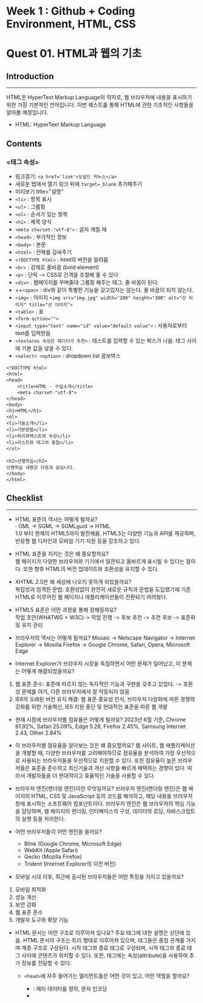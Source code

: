 # Week 1 : Github + Coding Environment, HTML, CSS
# Quest 01. HTML과 웹의 기초
## Introduction
---
HTML은 HyperText Markup Language의 약자로, 웹 브라우저에 내용을 표시하기 위한 가장 기본적인 언어입니다. 이번 퀘스트를 통해 HTML에 관한 기초적인 사항들을 알아볼 예정입니다.   
- HTML: HyperText Markup Language   

## Contents
### <태그 속성>
- 링크걸기: `<a href='link'>도널드 커누스</a>`
- 새로운 탭에서 열기 링크 뒤에 `target=_blank` 추가해주기
- 미리보기 title="설명"
- `<li>` : 항목 표시
- `<ul>` : 그룹핑
- `<ol>` : 순서가 있는 항목
- `<h1>` : 제목 양식
- `<meta charset-"utf-8">` : 글자 깨질 때
- `<head>` : 부가적인 정보
- `<body>` : 본문
- `<html>` : 전체를 감싸주기
- `<!DOCTYPE html>` : html의 버전을 알려줌
- `<br>` : 강제로 줄바꿈 (boid element)
- `<p>` : 단락 -> CSS로 간격을 조절해 줄 수 있다
- `<div>` : 웹페이지를 꾸며줄대 그룹핑 해주는 태그. 줄 바꿈이 된다.
- ++`<span>` : div와 같이 특별한 기능을 갖고있지는 않는다. 줄 바꿈이 되지 않는다.
- `<img>` : 이미지 `<img src="img.jpg" width="200" height="300" alt="산 이미지" title="산 이미지">`
- `<table>` : 표
- `<form action="">` 
- `<input type="text" name="id" value="default value">` : 사용자로부터 text를 입력받음
- `<textares 속성은 에디터가 추천>` : 테스트를 입력할 수 있는 박스가 나옴. 태그 사이에 기본 값을 넣을 수 있다.
- `<select> <option>` : dropdown list 콤보박스


```
<!DOCTYPE html>
<html>
<head>
    <title>HTML - 수업소개</title>
    <meta charset-"utf-8">
</head>
<body>
<h1>HTML</h1>
<ol>
<li>기술소개</li>
<li>기본문법</li>
<li>하이퍼텍스트와 속성</li>
<li>리스트와 태그의 중첩</li>
</ol>

<h2>선행학습</h2>
선행학습 내용은 다음과 같습니다.
</body>
</html>
```



## Checklist
---
- HTML 표준의 역사는 어떻게 될까요?   
: GML -> SGML -> SGMLguid -> HTML   
1.0 부터 현재의 HTML5까지 발전해옴. HTML5는 다양한 기능과 API를 제공하며, 반응형 웹 디자인과 모바일 기기 지원 등을 강조하고 있다. 

- HTML 표준을 지키는 것은 왜 중요할까요?   
웹 페이지가 다양한 브라우저와 기기에서 일관되고 올바르게 표시될 수 있다는 점이다. 또한 향후 HTML의 버전 업데이트와 호환성을 유지할 수 있다. 

- XHTML 2.0은 왜 세상에 나오지 못하게 되었을까요?   
복잡성과 엄격한 문법: 호환성없이 완전히 새로운 규칙과 문법을 도입했기에 기존 HTML로 이루어진 웹 페이지나 애플리케이션들이 전환되기 어려웠다.

- HTML5 표준은 어떤 과정을 통해 정해질까요?     
작업 초안(WHATWG + W3C)-> 작업 진행 -> 후보 추천 -> 추천 후보 -> 표준화 및 유지 관리

- 브라우저의 역사는 어떻게 될까요?
Mosaic -> Netscape Navigator -> Internet Explorer -> Mosilla Firefox -> Google Chrome, Safari, Opera, Microsoft Edge

- Internet Explorer가 브라우저 시장을 독점하면서 어떤 문제가 일어났고, 이 문제는 어떻게 해결되었을까요?
1. 웹 표준 준수: 표준에 따르지 않는 독자적인 기능과 구현을 갖추고 있었다. -> 호환성 문제를 야기, 다른 브라우저에서 잘 작동되지 않음
2. IE6의 오래된 버전 유지
해결: 웹 표준 중요성 인식, 브라우저 다양화에 따른 경쟁력 강화를 위한 기술혁신, IE6 지원 중단 및 현대적인 표준을 따른 웹 개발

- 현재 시점에 브라우저별 점유율은 어떻게 될까요? 
2023년 6월 기준, Chrome 61.92%, Safari 25.09%, Edge 5.28, Firefox 2.45%, Samsung Internet 2.43, Other 2.84%

- 이 브라우저별 점유율을 알아보는 것은 왜 중요할까요?
웹 사이트, 웹 애플리케이션을 개발할 때, 다양한 브라우저를 고려해야하므로 점유율을 분석하여 가장 우선적으로 사용되는 브라우저들을 우선적으로 지원할 수 있다. 또한 점유율이 높은 브라우저들은 표준을 준수하고 최신기술과 개선 사항을 빠르게 채택하는 경향이 있다. 따라서 개발자들을 더 현대적이고 효율적인 기술을 사용할 수 있다.

- 브라우저 엔진(렌더링 엔진)이란 무엇일까요? 
브라우저 엔진(랜더링 엔진)은 웹 페이지의 HTML, CSS 및 JavaScript 등의 코드를 해석하고, 해당 내용을 브러우저 창에 표시하는 소프트웨어 컴포넌트이다. 브러우저 엔진은 웹 브라우저의 핵심 기능을 담당하며, 웹 페이지의 렌더링, 인터페이스의 구성, 데이터의 로딩, 자바스크립트의 실행 등을 처리한다.

- 어떤 브라우저들이 어떤 엔진을 쓸까요?
    - Blink (Google Chrome, Microsoft Edge)
    - WebKit (Apple Safari)
    - Gecko (Mozilla Firefox)
    - Trident (Internet Explorer의 이전 버전)

- 모바일 시대 이후, 최근에 출시된 브라우저들은 어떤 특징을 가지고 있을까요?
1. 모바일 최적화
2. 성능 개선
3. 보안 강화
4. 웹 표준 준수
5. 개발자 도구와 확장 기능

- HTML 문서는 어떤 구조로 이루어져 있나요?
주요 태그에 대한 설명은 상단에 있음. HTML 문서의 구조는 트리 형태로 이루어져 있으며, 태그들은 중첩 관계를 가지며 계층 구조로 구성된다. 시작 태그와 종료 태그로 구성되며, 시작 태그와 종료 태그 사이에 콘텐츠가 위치할 수 있다. 또한, 태그에는 속성(attribute)을 사용하여 추가 정보를 전달할 수 있다. 

  - `<head>`에 자주 들어가는 엘리먼트들은 어떤 것이 있고, 어떤 역할을 할까요?
    - <meta> : 메타 데이터를 정의, 문자 인코딩
    - <title> : 웹 페이지 제목 정의
    - <link> : 외부 스타일 시트(CSS) 파일이나 파비콘 등을 연결하는 엘리먼트
    - <style> : HTML 문서 내에 직접 CSS 스타일을 정의하는 엘리먼트
    - <script> : JavaScript 파일을 로드하는 엘리먼트
    - <base> : 문서 내에서 상대적인 URL 경로를 해석할 때 사용할 기준 URL을 설정한다.
    - <noscript> : JavaScript가 비활성화 되었을 때 대체 콘텐츠를 제공한다.
    - <meta http-equiv="refresh"> : 일정 시간이 지난 후에 페이지를 자동으로 새로고침한다.

  - 시맨틱 태그는 무엇일까요?
  의미론적인. HTML5에서 도입된 태그로, 웹 페이지의 구조와 의미를 명확하게 전달하는 역할을 한다.
    - 시맨틱 엘리먼트를 사용하면 어떤 점이 좋을까요?
    각각의 태그는 그 자체로 특정한 의미를 가지며, 콘텐츠의 의도와 의미를 개발자와 검색 엔진에 전달한다. 이는 검색 엔진 최적화(SEO)에 도움이 되고, 검색 결과에서의 가시성을 향상시킬 수 있다.
    - `<section>`과 `<div>, <header>, <footer>, <article>` 엘리먼트의 차이점은 무엇인가요?
        - `<section>` : 역할이 분명하지 않음.독립적인 구획, 주제나 콘텐츠의 그룹을 의미적으로 구분한다.
        - `<div>` : 문서의 구획을 나눌 때 사용되며, 아무런 의미를 가지고 있지 않은 일반적인 컨테이너이다. 의미부여가 아니라 레이아웃 요소로 주로 사용된다.
        - `<header>` : 웹 페이지나 섹션의 헤더(머리말)를 나타낸다. 상단에 위치하며 웹 페이지의 제목, 로고, 네비게이션 메뉴 등의 콘텐츠를 포함한다.
        - `<footer>` : 웹 페이지나 섹션의 푸터(바닥글)를 나타낸다. 주로 저작권 정보, 연락처 정보, 관련 링크 등의 푸터 콘텐츠를 포함한다.
        - `<article>` : 본문. 블로그 글, 뉴스 기사, 포험 게시물 등과 같이 독립적으로 구성되거나 재사용 가능한 콘텐츠를 그룹화한다.
        - 추가 `<nav>` : 어떤 것이 웹 페이지를 탐색할 때 사용하는 네비게이션인지 의미를 부여.
  - 블록 레벨 엘리먼트와 인라인 엘리먼트는 어떤 차이가 있을까요?
    HTML 요소의 특성과 렌더링 방식에 대한 차이가 있다.
    - 블록 레벨 엘리먼트 : 새로운 블록을 형성하여 콘텐츠를 묶는 데 사용된다.
        - 한 줄을 전부 처지하며, 가로 폭을 사용 가능한 최대로 늘린다.
        - 예시) `<div>, <p>, <h1>~<h6>, <section>, <article>, <footer>`
        - 기본적으로 새로운 줄에서 시작하고 종료된다. 따라서 자동으로 줄 바꿈이 적용된다.
        - 다른 블록 레벨 엘리먼트와 인라인 엘리먼트를 포함할 수 있다.

    - 인라인 엘리먼트: 문장이나 텍스트의 일부를 감싸는 데 사용된다.
        - 문장 내에서 콘텐츠를 표현하며, 가로 폭을 필요한 만큼만 차지한다. 
        - 예시) `<span>, <a>, <strong>, <em>, <img>`
        - 문장 내에서 표현되기 때문에 자동으로 줄 바꿈이 일어나지 않는다.
        - 다른 인라인 엘리먼트를 포함할 수 있지만, 블록 레벨 엘리먼트를 직접 포함할 수는 없다.

<!--ex-->
![HTML Block and Inline Elements](https://github.com/AnYeHyeon/img/blob/main/html%20block%20level%20inline%20elements.jpg)   

[HTML Block and Inline Elements](https://parkminseob.github.io/html/css/htmlCss-08/)

## Quest
---
![html skeleton](https://github.com/AnYeHyeon/img/blob/main/html%20skeleton.png)   
### 과제 코드
[quest1 html code](https://github.com/AnYeHyeon/2023-SME-SW-Bootcamp/blob/main/Yehyeon/Quest01_skeleton.html)